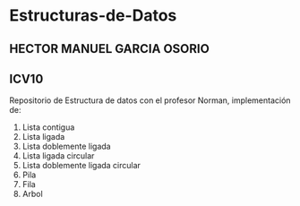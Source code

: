# Estructuras-de-Datos
HECTOR MANUEL GARCIA OSORIO
--------------------
ICV10
-------
Repositorio de Estructura de datos con el profesor Norman, implementación de:

1. Lista contigua
2. Lista ligada
3. Lista doblemente ligada
4. Lista ligada circular
5. Lista doblemente ligada circular
6. Pila
7. Fila
8. Arbol
